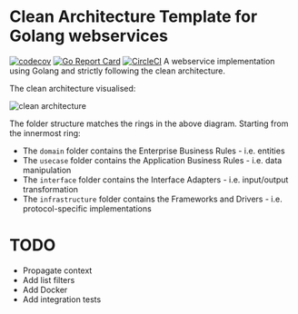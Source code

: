 # Clean Architecture Template for Golang webservices
[![codecov](https://codecov.io/gh/CanobbioE/strict-clean-arch-go-webservice/branch/main/graph/badge.svg)](https://codecov.io/gh/CanobbioE/strict-clean-arch-go-webservice)
[![Go Report Card](https://goreportcard.com/badge/github.com/CanobbioE/strict-clean-arch-go-webservice)](https://goreportcard.com/report/github.com/CanobbioE/strict-clean-arch-go-webservice)
[![CircleCI](https://dl.circleci.com/status-badge/img/gh/CanobbioE/strict-clean-arch-go-webservice/tree/master.svg?style=shield)](https://dl.circleci.com/status-badge/redirect/gh/CanobbioE/strict-clean-arch-go-webservice/tree/master)
A webservice implementation using Golang and strictly following the clean architecture.

The clean architecture visualised:

![clean architecture](https://canobbioe.com/posts/cleaner-architecture/CleanArchitecture.jpeg)

The folder structure matches the rings in the above diagram. Starting from the innermost ring:

- The `domain` folder contains the Enterprise Business Rules - i.e. entities
- The `usecase` folder contains the Application Business Rules - i.e. data manipulation
- The `interface` folder contains the Interface Adapters - i.e. input/output transformation
- The `infrastructure` folder contains the Frameworks and Drivers - i.e. protocol-specific implementations

# TODO
- Propagate context
- Add list filters
- Add Docker
- Add integration tests
